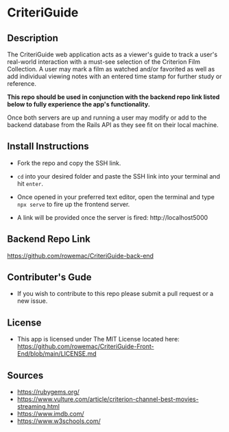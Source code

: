 # CriteriGuide

## Description

The CriteriGuide web application acts as a viewer's guide to track a user's real-world interaction with a must-see selection of the Criterion Film Collection. A user may mark a film as watched and/or favorited as well as add individual viewing notes with an entered time stamp for further study or reference. 

**This repo should be used in conjunction with the backend repo link listed below to fully experience the app's functionality.**

Once both servers are up and running a user may modify or add to the backend database from the Rails API as they see fit on their local machine. 


## Install Instructions

- Fork the repo and copy the SSH link.

- `cd` into your desired folder and paste the SSH link into your terminal and hit `enter`.

- Once opened in your preferred text editor, open the terminal and type `npx serve` to fire up the frontend server.

- A link will be provided once the server is fired: http://localhost5000

## Backend Repo Link

https://github.com/rowemac/CriteriGuide-back-end

## Contributer's Gude

- If you wish to contribute to this repo please submit a pull request or a new issue. 

## License

- This app is licensed under The MIT License located here: https://github.com/rowemac/CriteriGuide-Front-End/blob/main/LICENSE.md

## Sources

- https://rubygems.org/ 
- https://www.vulture.com/article/criterion-channel-best-movies-streaming.html
- https://www.imdb.com/
- https://www.w3schools.com/